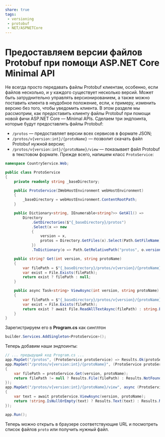 ```yaml
---
share: true
tags:
 - versioning
 - protobuf
 - NET/ASPNETCore
---
```

# Предоставляем версии файлов Protobuf при помощи ASP.NET Core Minimal API
Не всегда просто передавать файлы Protobuf клиентам, особенно, если файлов несколько, и у каждого существует несколько версий. Может быть затруднительно управлять версионированием, а также можно поставить клиента в неудобное положение, если, к примеру, изменить версию без того, чтобы уведомить клиента.
В этом разделе мы рассмотрим, как предоставить клиенту файлы Protobuf при помощи новой фичи ASP.NET Core — Minimal APIs.
Сделаем три эндпоинта, которые будут предоставлять файлы Protobuf:
- `/protos` — предоставляет версии всех сервисов в формате JSON;
- `/protos/v{version:int}/{protoName}` — позволит скачать файл Protobuf нужной версии;
- `/protos/v{version:int}/{protoName}/view` — показывает файл Protobuf в текстовом формате.
Прежде всего, напишем класс `ProtoService`:
```csharp
namespace CountryService.Web;

public class ProtoService
{
    private readonly string _baseDirectory;

    public ProtoService(IWebHostEnvironment webHostEnvironment)
    {
        _baseDirectory = webHostEnvironment.ContentRootPath;
    }

    public Dictionary<string, IEnumerable<string?>> GetAll() =>
        Directory
            .GetDirectories($"{_baseDirectory}/protos")
            .Select(x => new
            {
                version = x,
                protos = Directory.GetFiles(x).Select(Path.GetFileName)
            })
            .ToDictionary(o => Path.GetRelativePath("protos", o.version), o => o.protos);

    public string? Get(int version, string protoName)
    {
        var filePath = $"{_baseDirectory}/protos/v{version}/{protoName}";
        var exist = File.Exists(filePath);
        return exist ? filePath : null;
    }

    public async Task<string> ViewAsync(int version, string protoName)
    {
        var filePath = $"{_baseDirectory}/protos/v{version}/{protoName}";
        var exist = File.Exists(filePath);
        return exist ? await File.ReadAllTextAsync(filePath) : string.Empty;
    }
}
```
Зарегистрируем его в **Program.cs** как синглтон
```csharp
builder.Services.AddSingleton<ProtoService>(); 
```
Теперь добавим наши эндпоинты:
```csharp
// ... предыдущий код Program.cs ...
app.MapGet("/protos", (ProtoService protoService) => Results.Ok(protoService.GetAll()));
app.MapGet("/protos/v{version:int}/{protoName}", (ProtoService protoService, int version, string protoName) =>
{
    var filePath = protoService.Get(version, protoName);
    return filePath != null ? Results.File(filePath) : Results.NotFound();
});
app.MapGet("/protos/v{version:int}/{protoName}/view", async (ProtoService protoService, int version, string protoName) =>
{
    var text = await protoService.ViewAsync(version, protoName);
    return !string.IsNullOrEmpty(text) ? Results.Text(text) : Results.NotFound();
});

app.Run();
```

Теперь можно открыть в браузере соответствующие URL и посмотреть список файлов `proto` или получить нужный файл.